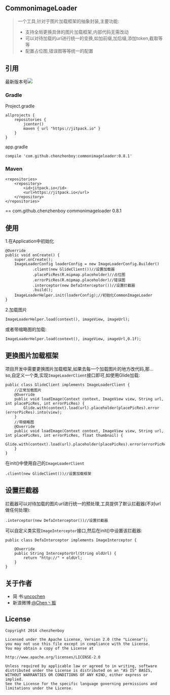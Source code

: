 
## CommonimageLoader ##
> 一个工具,针对于图片加载框架的抽象封装,主要功能:
>   
> - 支持全局更换具体的图片加载框架,内部代码无需改动
> - 可以对待加载的url进行统一的变换,如加前缀,加后缀,添加token,截取等等
> - 配置占位图,错误图等等统一的配置


## 引用 ##
最新版本号[![](https://jitpack.io/v/chenzhenboy/commonimageloader.svg)](https://jitpack.io/#chenzhenboy/commonimageloader)
### Gradle ###

Project.gradle

    allprojects {
    	repositories {
        	jcenter()
        	maven { url "https://jitpack.io" }
    	}
	}

app.gradle

    compile 'com.github.chenzhenboy:commonimageloader:0.8.1'

### Maven ###
	<repositories>
		<repository>
		    <id>jitpack.io</id>
		    <url>https://jitpack.io</url>
		</repository>
	</repositories>
==
	<dependency>
	    <groupId>com.github.chenzhenboy</groupId>
	    <artifactId>commonimageloader</artifactId>
	    <version>0.8.1</version>
	</dependency>

## 使用 ##
1.在Application中初始化  

    @Override
    public void onCreate() {
        super.onCreate();
        ImageLoaderConfig loaderConfig = new ImageLoaderConfig.Builder()
                .client(new GlideClient())//设置加载器
                .placePicRes(R.mipmap.placeholder)//占位图
                .errorPicRes(R.mipmap.placeholder)//错误图
                .interceptor(new DefaInterceptor())//设置拦截器
                .build();
        ImageLoaderHelper.init(loaderConfig);//初始化CommonImageLoader
    }

2.加载图片
	
	ImageLoaderHelper.load(context(), imageView, imageUrl);
  或者带缩略图的加载:

	ImageLoaderHelper.load(context(), imageView, imageUrl,0.1f);
		
## 更换图片加载框架 ##
项目开发中需要更换图片加载框架,如果去每一个加载图片的地方改代码,那...  
so,自定义一个类,实现`ImageLoaderClient`接口即可,如使用Glide加载:


    public class GlideClient implements ImageLoaderClient {
		//正常加载图片
    	@Override
    	public void loadImage(Context context, ImageView view, String url, 	int placePicRes, int errorPicRes) {
        	Glide.with(context).load(url).placeholder(placePicRes).error	(errorPicRes).into(view);
    	}
		//带缩略图
    	@Override
    	public void loadImage(Context context, ImageView view, String url, 	int placePicRes, int errorPicRes, float thumbnail) {
        	Glide.with(context).load(url).placeholder(placePicRes).error(errorPicRes).thumbnail(thumbnail).into(view);
    	}
	}
在init()中使用自己的`ImageLoaderClient`

    .client(new GlideClient())//设置加载框架

## 设置拦截器 ##
拦截器可以对待加载的图片url进行统一的预处理,工具提供了默认拦截器(不对url做任何处理):

    .interceptor(new DefaInterceptor())//设置拦截器
可以自定义类实现`ImageInterceptor`接口,然后在init()中设置该拦截器:

	public class DefaInterceptor implements ImageInterceptor {

    	@Override
    	public String InterceptorUrl(String oldUrl) {
        	return "http://" + oldUrl;
    	}
	}

## 关于作者 ##

- 简	书:[uncochen](http://www.jianshu.com/users/1695117cc969 )
- 新浪微博:[@Chen丶振](http://weibo.com/724132180 )

## License ##

    Copyright 2014 chenzhenboy

    Licensed under the Apache License, Version 2.0 (the "License");
    you may not use this file except in compliance with the License.
    You may obtain a copy of the License at

    http://www.apache.org/licenses/LICENSE-2.0

    Unless required by applicable law or agreed to in writing, software
    distributed under the License is distributed on an "AS IS" BASIS,
    WITHOUT WARRANTIES OR CONDITIONS OF ANY KIND, either express or implied.
    See the License for the specific language governing permissions and
    limitations under the License.
